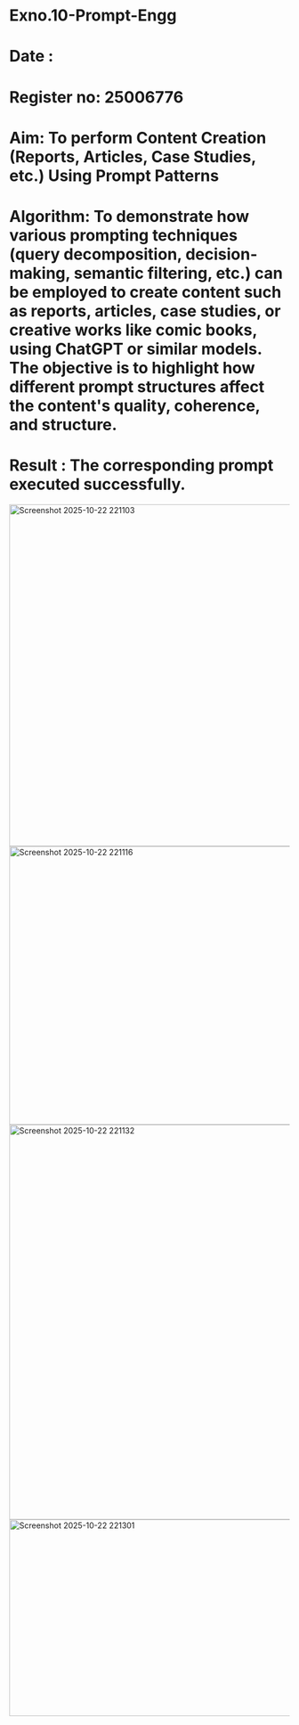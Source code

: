 # Exno.10-Prompt-Engg
# Date : 
# Register no: 25006776
# Aim: To perform Content Creation (Reports, Articles, Case Studies, etc.) Using Prompt Patterns

# Algorithm: To demonstrate how various prompting techniques (query decomposition, decision-making, semantic filtering, etc.) can be employed to create content such as reports, articles, case studies, or creative works like comic books, using ChatGPT or similar models. The objective is to highlight how different prompt structures affect the content's quality, coherence, and structure.


# Result :  The corresponding prompt executed successfully.

<img width="1279" height="614" alt="Screenshot 2025-10-22 221103" src="https://github.com/user-attachments/assets/2f30d01e-be5d-49e5-ad6d-1ef61bbb918b" />

<img width="1098" height="500" alt="Screenshot 2025-10-22 221116" src="https://github.com/user-attachments/assets/c0c1c0c9-0d40-423c-a0a2-78a09f4035b3" />

<img width="1210" height="709" alt="Screenshot 2025-10-22 221132" src="https://github.com/user-attachments/assets/f6f8f12e-e20f-4ebd-a2a2-0b100fde1319" />

<img width="1150" height="353" alt="Screenshot 2025-10-22 221301" src="https://github.com/user-attachments/assets/26aea5d4-69bf-45ac-871b-74250d7fb74e" />
